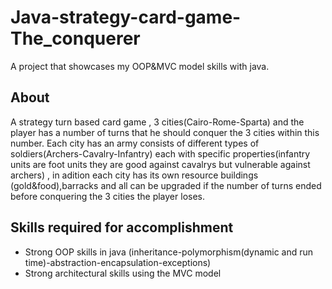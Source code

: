 # Java-strategy-card-game-The_conquerer
A project that showcases my OOP&MVC model skills with java.
## About
A strategy turn based card game , 3 cities(Cairo-Rome-Sparta) and the player has a number of turns that he should conquer the 3 cities within this number.
Each city has an army consists of different types of soldiers(Archers-Cavalry-Infantry) each with specific properties(infantry units are foot units they are good against cavalrys but vulnerable against archers) , in adition each city has its own resource buildings (gold&food),barracks and all can be upgraded 
if the number of turns ended before conquering the 3 cities the player loses.
## Skills required for accomplishment
- Strong OOP skills in java (inheritance-polymorphism(dynamic and run time)-abstraction-encapsulation-exceptions)
- Strong architectural skills using the MVC model


